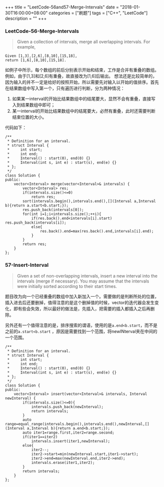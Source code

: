 +++
title = "LeetCode-56and57-Merge-Intervals"
date = "2018-01-30T16:00:00+08:00"
categories = ["刷题"]
tags = ["C++", "LeetCode"]
description = ""
+++

### LeetCode-56-Merge-Intervals
> Given a collection of intervals, merge all overlapping intervals.
For example,
```
Given [1,3],[2,6],[8,10],[15,18],
return [1,6],[8,10],[15,18].
```
如例子中所示，每个数组的前后分别表示开始和结束，工作是合并有重叠的数组。例如，由于[1,3]和[2,6]有重叠，故直接改为[1,6]后输出。
想法还是比较简单的，因为输入的并不一定是给好的按照开始，所以需要先对输入以开始的值排序。首先在结果数组中写入第一个，只有遍历进行判断，分为两种情况：
1. 如果某一interval的开始比结果数组中的结尾要大，显然不会有重叠，直接写入到结果数组中即可；
2. 某一interval的开始比结果数组中的结尾要大，必然有重叠，此时还需要判断结束位置的大小。

代码如下：

```
/**
 * Definition for an interval.
 * struct Interval {
 *     int start;
 *     int end;
 *     Interval() : start(0), end(0) {}
 *     Interval(int s, int e) : start(s), end(e) {}
 * };
 */
class Solution {
public:
    vector<Interval> merge(vector<Interval>& intervals) {
        vector<Interval> res;
        if(intervals.size()<=0)
            return res;
        sort(intervals.begin(),intervals.end(),[](Interval a,Interval b){return a.start<b.start;});
        res.push_back(intervals[0]);
        for(int i=1;i<intervals.size();++i){
            if(res.back().end<intervals[i].start) res.push_back(intervals[i]);
            else{
                res.back().end=max(res.back().end,intervals[i].end);
            }
        }
        return res;
    }
};
```

### 57-Insert-Interval
> Given a set of non-overlapping intervals, insert a new interval into the intervals (merge if necessary).
You may assume that the intervals were initially sorted according to their start times.

题目改为向一个已经重叠的数组中加入新加入一个。需要做的是判断所处的位置，插入进去后还要删掉，值得注意的是这个删掉值的时候，vector的迭代器会发生变化，即有些会失效，所以最好的做法是，先插入，把需要的插入都插入之后再删除。

另外还有一个值得注意的是，排序搜索的谓语，使用的是`a.end<b.start`，而不是之前的`a.start<b.start` ，原因是需要找到一个范围，将newINterval夹在中间的一个范围。
```
/**
 * Definition for an interval.
 * struct Interval {
 *     int start;
 *     int end;
 *     Interval() : start(0), end(0) {}
 *     Interval(int s, int e) : start(s), end(e) {}
 * };
 */
class Solution {
public:
    vector<Interval> insert(vector<Interval>& intervals, Interval newInterval) {
        if(intervals.size()<=0){
            intervals.push_back(newInterval);
            return intervals;
        }
        auto range=equal_range(intervals.begin(),intervals.end(),newInterval,[](Interval a,Interval b){return a.end<b.start;});
        auto iter1=range.first,iter2=range.second;
        if(iter1==iter2)
            intervals.insert(iter1,newInterval);
        else{
            iter2--;
            iter2->start=min(newInterval.start,iter1->start);
            iter2->end=max(newInterval.end,iter2->end);
            intervals.erase(iter1,iter2);
        }
        return intervals;
    }
};
```
